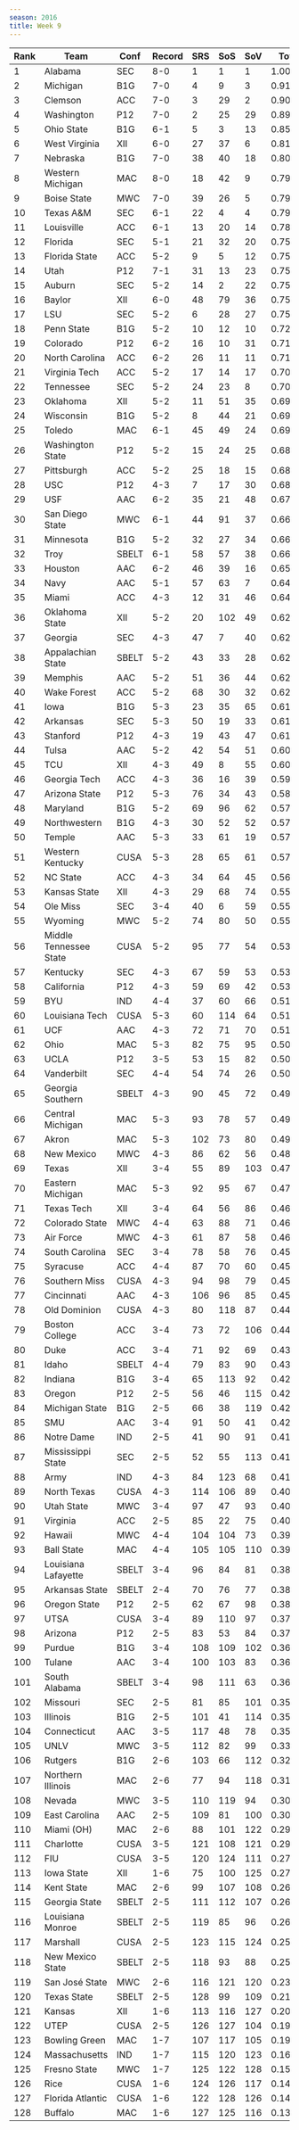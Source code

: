```yaml
---
season: 2016
title: Week 9
---
```

<table class="display"><thead><tr><th>Rank</th><th>Team</th><th>Conf</th><th>Record</th><th>SRS</th><th>SoS</th><th>SoV</th><th>Total</th></tr></thead><tbody>
<tr><td>1</td><td>Alabama</td><td>SEC</td><td>8-0</td><td>1</td><td>1</td><td>1</td><td>1.00000</td></tr>
<tr><td>2</td><td>Michigan</td><td>B1G</td><td>7-0</td><td>4</td><td>9</td><td>3</td><td>0.91337</td></tr>
<tr><td>3</td><td>Clemson</td><td>ACC</td><td>7-0</td><td>3</td><td>29</td><td>2</td><td>0.90133</td></tr>
<tr><td>4</td><td>Washington</td><td>P12</td><td>7-0</td><td>2</td><td>25</td><td>29</td><td>0.89598</td></tr>
<tr><td>5</td><td>Ohio State</td><td>B1G</td><td>6-1</td><td>5</td><td>3</td><td>13</td><td>0.85586</td></tr>
<tr><td>6</td><td>West Virginia</td><td>XII</td><td>6-0</td><td>27</td><td>37</td><td>6</td><td>0.81431</td></tr>
<tr><td>7</td><td>Nebraska</td><td>B1G</td><td>7-0</td><td>38</td><td>40</td><td>18</td><td>0.80191</td></tr>
<tr><td>8</td><td>Western Michigan</td><td>MAC</td><td>8-0</td><td>18</td><td>42</td><td>9</td><td>0.79847</td></tr>
<tr><td>9</td><td>Boise State</td><td>MWC</td><td>7-0</td><td>39</td><td>26</td><td>5</td><td>0.79756</td></tr>
<tr><td>10</td><td>Texas A&M</td><td>SEC</td><td>6-1</td><td>22</td><td>4</td><td>4</td><td>0.79421</td></tr>
<tr><td>11</td><td>Louisville</td><td>ACC</td><td>6-1</td><td>13</td><td>20</td><td>14</td><td>0.78242</td></tr>
<tr><td>12</td><td>Florida</td><td>SEC</td><td>5-1</td><td>21</td><td>32</td><td>20</td><td>0.75866</td></tr>
<tr><td>13</td><td>Florida State</td><td>ACC</td><td>5-2</td><td>9</td><td>5</td><td>12</td><td>0.75693</td></tr>
<tr><td>14</td><td>Utah</td><td>P12</td><td>7-1</td><td>31</td><td>13</td><td>23</td><td>0.75564</td></tr>
<tr><td>15</td><td>Auburn</td><td>SEC</td><td>5-2</td><td>14</td><td>2</td><td>22</td><td>0.75556</td></tr>
<tr><td>16</td><td>Baylor</td><td>XII</td><td>6-0</td><td>48</td><td>79</td><td>36</td><td>0.75276</td></tr>
<tr><td>17</td><td>LSU</td><td>SEC</td><td>5-2</td><td>6</td><td>28</td><td>27</td><td>0.75087</td></tr>
<tr><td>18</td><td>Penn State</td><td>B1G</td><td>5-2</td><td>10</td><td>12</td><td>10</td><td>0.72788</td></tr>
<tr><td>19</td><td>Colorado</td><td>P12</td><td>6-2</td><td>16</td><td>10</td><td>31</td><td>0.71914</td></tr>
<tr><td>20</td><td>North Carolina</td><td>ACC</td><td>6-2</td><td>26</td><td>11</td><td>11</td><td>0.71300</td></tr>
<tr><td>21</td><td>Virginia Tech</td><td>ACC</td><td>5-2</td><td>17</td><td>14</td><td>17</td><td>0.70445</td></tr>
<tr><td>22</td><td>Tennessee</td><td>SEC</td><td>5-2</td><td>24</td><td>23</td><td>8</td><td>0.70105</td></tr>
<tr><td>23</td><td>Oklahoma</td><td>XII</td><td>5-2</td><td>11</td><td>51</td><td>35</td><td>0.69761</td></tr>
<tr><td>24</td><td>Wisconsin</td><td>B1G</td><td>5-2</td><td>8</td><td>44</td><td>21</td><td>0.69295</td></tr>
<tr><td>25</td><td>Toledo</td><td>MAC</td><td>6-1</td><td>45</td><td>49</td><td>24</td><td>0.69165</td></tr>
<tr><td>26</td><td>Washington State</td><td>P12</td><td>5-2</td><td>15</td><td>24</td><td>25</td><td>0.68815</td></tr>
<tr><td>27</td><td>Pittsburgh</td><td>ACC</td><td>5-2</td><td>25</td><td>18</td><td>15</td><td>0.68594</td></tr>
<tr><td>28</td><td>USC</td><td>P12</td><td>4-3</td><td>7</td><td>17</td><td>30</td><td>0.68109</td></tr>
<tr><td>29</td><td>USF</td><td>AAC</td><td>6-2</td><td>35</td><td>21</td><td>48</td><td>0.67977</td></tr>
<tr><td>30</td><td>San Diego State</td><td>MWC</td><td>6-1</td><td>44</td><td>91</td><td>37</td><td>0.66441</td></tr>
<tr><td>31</td><td>Minnesota</td><td>B1G</td><td>5-2</td><td>32</td><td>27</td><td>34</td><td>0.66198</td></tr>
<tr><td>32</td><td>Troy</td><td>SBELT</td><td>6-1</td><td>58</td><td>57</td><td>38</td><td>0.66039</td></tr>
<tr><td>33</td><td>Houston</td><td>AAC</td><td>6-2</td><td>46</td><td>39</td><td>16</td><td>0.65944</td></tr>
<tr><td>34</td><td>Navy</td><td>AAC</td><td>5-1</td><td>57</td><td>63</td><td>7</td><td>0.64187</td></tr>
<tr><td>35</td><td>Miami</td><td>ACC</td><td>4-3</td><td>12</td><td>31</td><td>46</td><td>0.64054</td></tr>
<tr><td>36</td><td>Oklahoma State</td><td>XII</td><td>5-2</td><td>20</td><td>102</td><td>49</td><td>0.62869</td></tr>
<tr><td>37</td><td>Georgia</td><td>SEC</td><td>4-3</td><td>47</td><td>7</td><td>40</td><td>0.62686</td></tr>
<tr><td>38</td><td>Appalachian State</td><td>SBELT</td><td>5-2</td><td>43</td><td>33</td><td>28</td><td>0.62265</td></tr>
<tr><td>39</td><td>Memphis</td><td>AAC</td><td>5-2</td><td>51</td><td>36</td><td>44</td><td>0.62264</td></tr>
<tr><td>40</td><td>Wake Forest</td><td>ACC</td><td>5-2</td><td>68</td><td>30</td><td>32</td><td>0.62097</td></tr>
<tr><td>41</td><td>Iowa</td><td>B1G</td><td>5-3</td><td>23</td><td>35</td><td>65</td><td>0.61923</td></tr>
<tr><td>42</td><td>Arkansas</td><td>SEC</td><td>5-3</td><td>50</td><td>19</td><td>33</td><td>0.61872</td></tr>
<tr><td>43</td><td>Stanford</td><td>P12</td><td>4-3</td><td>19</td><td>43</td><td>47</td><td>0.61709</td></tr>
<tr><td>44</td><td>Tulsa</td><td>AAC</td><td>5-2</td><td>42</td><td>54</td><td>51</td><td>0.60925</td></tr>
<tr><td>45</td><td>TCU</td><td>XII</td><td>4-3</td><td>49</td><td>8</td><td>55</td><td>0.60017</td></tr>
<tr><td>46</td><td>Georgia Tech</td><td>ACC</td><td>4-3</td><td>36</td><td>16</td><td>39</td><td>0.59529</td></tr>
<tr><td>47</td><td>Arizona State</td><td>P12</td><td>5-3</td><td>76</td><td>34</td><td>43</td><td>0.58090</td></tr>
<tr><td>48</td><td>Maryland</td><td>B1G</td><td>5-2</td><td>69</td><td>96</td><td>62</td><td>0.57937</td></tr>
<tr><td>49</td><td>Northwestern</td><td>B1G</td><td>4-3</td><td>30</td><td>52</td><td>52</td><td>0.57841</td></tr>
<tr><td>50</td><td>Temple</td><td>AAC</td><td>5-3</td><td>33</td><td>61</td><td>19</td><td>0.57814</td></tr>
<tr><td>51</td><td>Western Kentucky</td><td>CUSA</td><td>5-3</td><td>28</td><td>65</td><td>61</td><td>0.57532</td></tr>
<tr><td>52</td><td>NC State</td><td>ACC</td><td>4-3</td><td>34</td><td>64</td><td>45</td><td>0.56325</td></tr>
<tr><td>53</td><td>Kansas State</td><td>XII</td><td>4-3</td><td>29</td><td>68</td><td>74</td><td>0.55716</td></tr>
<tr><td>54</td><td>Ole Miss</td><td>SEC</td><td>3-4</td><td>40</td><td>6</td><td>59</td><td>0.55600</td></tr>
<tr><td>55</td><td>Wyoming</td><td>MWC</td><td>5-2</td><td>74</td><td>80</td><td>50</td><td>0.55300</td></tr>
<tr><td>56</td><td>Middle Tennessee State</td><td>CUSA</td><td>5-2</td><td>95</td><td>77</td><td>54</td><td>0.53952</td></tr>
<tr><td>57</td><td>Kentucky</td><td>SEC</td><td>4-3</td><td>67</td><td>59</td><td>53</td><td>0.53747</td></tr>
<tr><td>58</td><td>California</td><td>P12</td><td>4-3</td><td>59</td><td>69</td><td>42</td><td>0.53522</td></tr>
<tr><td>59</td><td>BYU</td><td>IND</td><td>4-4</td><td>37</td><td>60</td><td>66</td><td>0.51698</td></tr>
<tr><td>60</td><td>Louisiana Tech</td><td>CUSA</td><td>5-3</td><td>60</td><td>114</td><td>64</td><td>0.51461</td></tr>
<tr><td>61</td><td>UCF</td><td>AAC</td><td>4-3</td><td>72</td><td>71</td><td>70</td><td>0.51142</td></tr>
<tr><td>62</td><td>Ohio</td><td>MAC</td><td>5-3</td><td>82</td><td>75</td><td>95</td><td>0.50936</td></tr>
<tr><td>63</td><td>UCLA</td><td>P12</td><td>3-5</td><td>53</td><td>15</td><td>82</td><td>0.50618</td></tr>
<tr><td>64</td><td>Vanderbilt</td><td>SEC</td><td>4-4</td><td>54</td><td>74</td><td>26</td><td>0.50074</td></tr>
<tr><td>65</td><td>Georgia Southern</td><td>SBELT</td><td>4-3</td><td>90</td><td>45</td><td>72</td><td>0.49674</td></tr>
<tr><td>66</td><td>Central Michigan</td><td>MAC</td><td>5-3</td><td>93</td><td>78</td><td>57</td><td>0.49031</td></tr>
<tr><td>67</td><td>Akron</td><td>MAC</td><td>5-3</td><td>102</td><td>73</td><td>80</td><td>0.49008</td></tr>
<tr><td>68</td><td>New Mexico</td><td>MWC</td><td>4-3</td><td>86</td><td>62</td><td>56</td><td>0.48497</td></tr>
<tr><td>69</td><td>Texas</td><td>XII</td><td>3-4</td><td>55</td><td>89</td><td>103</td><td>0.47597</td></tr>
<tr><td>70</td><td>Eastern Michigan</td><td>MAC</td><td>5-3</td><td>92</td><td>95</td><td>67</td><td>0.47253</td></tr>
<tr><td>71</td><td>Texas Tech</td><td>XII</td><td>3-4</td><td>64</td><td>56</td><td>86</td><td>0.46653</td></tr>
<tr><td>72</td><td>Colorado State</td><td>MWC</td><td>4-4</td><td>63</td><td>88</td><td>71</td><td>0.46234</td></tr>
<tr><td>73</td><td>Air Force</td><td>MWC</td><td>4-3</td><td>61</td><td>87</td><td>58</td><td>0.46019</td></tr>
<tr><td>74</td><td>South Carolina</td><td>SEC</td><td>3-4</td><td>78</td><td>58</td><td>76</td><td>0.45948</td></tr>
<tr><td>75</td><td>Syracuse</td><td>ACC</td><td>4-4</td><td>87</td><td>70</td><td>60</td><td>0.45511</td></tr>
<tr><td>76</td><td>Southern Miss</td><td>CUSA</td><td>4-3</td><td>94</td><td>98</td><td>79</td><td>0.45310</td></tr>
<tr><td>77</td><td>Cincinnati</td><td>AAC</td><td>4-3</td><td>106</td><td>96</td><td>85</td><td>0.45023</td></tr>
<tr><td>78</td><td>Old Dominion</td><td>CUSA</td><td>4-3</td><td>80</td><td>118</td><td>87</td><td>0.44580</td></tr>
<tr><td>79</td><td>Boston College</td><td>ACC</td><td>3-4</td><td>73</td><td>72</td><td>106</td><td>0.44014</td></tr>
<tr><td>80</td><td>Duke</td><td>ACC</td><td>3-4</td><td>71</td><td>92</td><td>69</td><td>0.43470</td></tr>
<tr><td>81</td><td>Idaho</td><td>SBELT</td><td>4-4</td><td>79</td><td>83</td><td>90</td><td>0.43096</td></tr>
<tr><td>82</td><td>Indiana</td><td>B1G</td><td>3-4</td><td>65</td><td>113</td><td>92</td><td>0.42371</td></tr>
<tr><td>83</td><td>Oregon</td><td>P12</td><td>2-5</td><td>56</td><td>46</td><td>115</td><td>0.42343</td></tr>
<tr><td>84</td><td>Michigan State</td><td>B1G</td><td>2-5</td><td>66</td><td>38</td><td>119</td><td>0.42325</td></tr>
<tr><td>85</td><td>SMU</td><td>AAC</td><td>3-4</td><td>91</td><td>50</td><td>41</td><td>0.42047</td></tr>
<tr><td>86</td><td>Notre Dame</td><td>IND</td><td>2-5</td><td>41</td><td>90</td><td>91</td><td>0.41911</td></tr>
<tr><td>87</td><td>Mississippi State</td><td>SEC</td><td>2-5</td><td>52</td><td>55</td><td>113</td><td>0.41173</td></tr>
<tr><td>88</td><td>Army</td><td>IND</td><td>4-3</td><td>84</td><td>123</td><td>68</td><td>0.41161</td></tr>
<tr><td>89</td><td>North Texas</td><td>CUSA</td><td>4-3</td><td>114</td><td>106</td><td>89</td><td>0.40744</td></tr>
<tr><td>90</td><td>Utah State</td><td>MWC</td><td>3-4</td><td>97</td><td>47</td><td>93</td><td>0.40638</td></tr>
<tr><td>91</td><td>Virginia</td><td>ACC</td><td>2-5</td><td>85</td><td>22</td><td>75</td><td>0.40098</td></tr>
<tr><td>92</td><td>Hawaii</td><td>MWC</td><td>4-4</td><td>104</td><td>104</td><td>73</td><td>0.39687</td></tr>
<tr><td>93</td><td>Ball State</td><td>MAC</td><td>4-4</td><td>105</td><td>105</td><td>110</td><td>0.39268</td></tr>
<tr><td>94</td><td>Louisiana Lafayette</td><td>SBELT</td><td>3-4</td><td>96</td><td>84</td><td>81</td><td>0.38690</td></tr>
<tr><td>95</td><td>Arkansas State</td><td>SBELT</td><td>2-4</td><td>70</td><td>76</td><td>77</td><td>0.38615</td></tr>
<tr><td>96</td><td>Oregon State</td><td>P12</td><td>2-5</td><td>62</td><td>67</td><td>98</td><td>0.38282</td></tr>
<tr><td>97</td><td>UTSA</td><td>CUSA</td><td>3-4</td><td>89</td><td>110</td><td>97</td><td>0.37781</td></tr>
<tr><td>98</td><td>Arizona</td><td>P12</td><td>2-5</td><td>83</td><td>53</td><td>84</td><td>0.37327</td></tr>
<tr><td>99</td><td>Purdue</td><td>B1G</td><td>3-4</td><td>108</td><td>109</td><td>102</td><td>0.36649</td></tr>
<tr><td>100</td><td>Tulane</td><td>AAC</td><td>3-4</td><td>100</td><td>103</td><td>83</td><td>0.36635</td></tr>
<tr><td>101</td><td>South Alabama</td><td>SBELT</td><td>3-4</td><td>98</td><td>111</td><td>63</td><td>0.36493</td></tr>
<tr><td>102</td><td>Missouri</td><td>SEC</td><td>2-5</td><td>81</td><td>85</td><td>101</td><td>0.35828</td></tr>
<tr><td>103</td><td>Illinois</td><td>B1G</td><td>2-5</td><td>101</td><td>41</td><td>114</td><td>0.35533</td></tr>
<tr><td>104</td><td>Connecticut</td><td>AAC</td><td>3-5</td><td>117</td><td>48</td><td>78</td><td>0.35197</td></tr>
<tr><td>105</td><td>UNLV</td><td>MWC</td><td>3-5</td><td>112</td><td>82</td><td>99</td><td>0.33508</td></tr>
<tr><td>106</td><td>Rutgers</td><td>B1G</td><td>2-6</td><td>103</td><td>66</td><td>112</td><td>0.32117</td></tr>
<tr><td>107</td><td>Northern Illinois</td><td>MAC</td><td>2-6</td><td>77</td><td>94</td><td>118</td><td>0.31394</td></tr>
<tr><td>108</td><td>Nevada</td><td>MWC</td><td>3-5</td><td>110</td><td>119</td><td>94</td><td>0.30911</td></tr>
<tr><td>109</td><td>East Carolina</td><td>AAC</td><td>2-5</td><td>109</td><td>81</td><td>100</td><td>0.30530</td></tr>
<tr><td>110</td><td>Miami (OH)</td><td>MAC</td><td>2-6</td><td>88</td><td>101</td><td>122</td><td>0.29494</td></tr>
<tr><td>111</td><td>Charlotte</td><td>CUSA</td><td>3-5</td><td>121</td><td>108</td><td>121</td><td>0.29481</td></tr>
<tr><td>112</td><td>FIU</td><td>CUSA</td><td>3-5</td><td>120</td><td>124</td><td>111</td><td>0.27829</td></tr>
<tr><td>113</td><td>Iowa State</td><td>XII</td><td>1-6</td><td>75</td><td>100</td><td>125</td><td>0.27653</td></tr>
<tr><td>114</td><td>Kent State</td><td>MAC</td><td>2-6</td><td>99</td><td>107</td><td>108</td><td>0.26949</td></tr>
<tr><td>115</td><td>Georgia State</td><td>SBELT</td><td>2-5</td><td>111</td><td>112</td><td>107</td><td>0.26704</td></tr>
<tr><td>116</td><td>Louisiana Monroe</td><td>SBELT</td><td>2-5</td><td>119</td><td>85</td><td>96</td><td>0.26479</td></tr>
<tr><td>117</td><td>Marshall</td><td>CUSA</td><td>2-5</td><td>123</td><td>115</td><td>124</td><td>0.25728</td></tr>
<tr><td>118</td><td>New Mexico State</td><td>SBELT</td><td>2-5</td><td>118</td><td>93</td><td>88</td><td>0.25597</td></tr>
<tr><td>119</td><td>San José State</td><td>MWC</td><td>2-6</td><td>116</td><td>121</td><td>120</td><td>0.23452</td></tr>
<tr><td>120</td><td>Texas State</td><td>SBELT</td><td>2-5</td><td>128</td><td>99</td><td>109</td><td>0.21961</td></tr>
<tr><td>121</td><td>Kansas</td><td>XII</td><td>1-6</td><td>113</td><td>116</td><td>127</td><td>0.20186</td></tr>
<tr><td>122</td><td>UTEP</td><td>CUSA</td><td>2-5</td><td>126</td><td>127</td><td>104</td><td>0.19781</td></tr>
<tr><td>123</td><td>Bowling Green</td><td>MAC</td><td>1-7</td><td>107</td><td>117</td><td>105</td><td>0.19536</td></tr>
<tr><td>124</td><td>Massachusetts</td><td>IND</td><td>1-7</td><td>115</td><td>120</td><td>123</td><td>0.16746</td></tr>
<tr><td>125</td><td>Fresno State</td><td>MWC</td><td>1-7</td><td>125</td><td>122</td><td>128</td><td>0.15422</td></tr>
<tr><td>126</td><td>Rice</td><td>CUSA</td><td>1-6</td><td>124</td><td>126</td><td>117</td><td>0.14655</td></tr>
<tr><td>127</td><td>Florida Atlantic</td><td>CUSA</td><td>1-6</td><td>122</td><td>128</td><td>126</td><td>0.14510</td></tr>
<tr><td>128</td><td>Buffalo</td><td>MAC</td><td>1-6</td><td>127</td><td>125</td><td>116</td><td>0.13800</td></tr>
</tbody></table>

